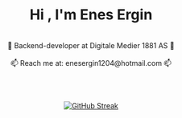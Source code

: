<h1 align="center">Hi , I'm Enes Ergin</h1><br>

<div align="center">
  💼 Backend-developer at Digitale Medier 1881 AS 💼   
  <br><br>
  📫 Reach me at: enesergin1204@hotmail.com 📫
</div>

<br><br>

<div align="center">
   <a href="https://git.io/streak-stats"><img src="https://github-readme-streak-stats.herokuapp.com?user=enesergin&theme=nightowl&border_radius=5" alt="GitHub Streak" /></a>
</div>
